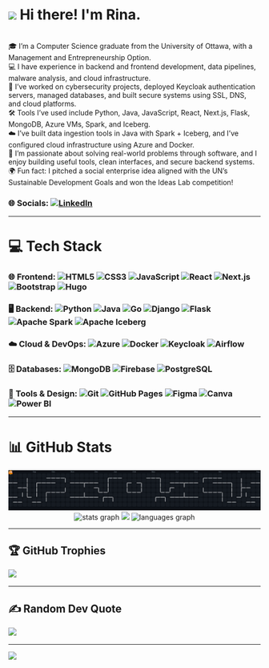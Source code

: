 # <img height="50" src="https://media.tenor.com/itjFesV8_RUAAAAi/soulja-boy-pepe.gif"  /> Hi there! I'm Rina.

<br>
🎓 I’m a Computer Science graduate from the University of Ottawa, with a Management and Entrepreneurship Option.<br>
💻 I have experience in backend and frontend development, data pipelines, malware analysis, and cloud infrastructure.<br>
🔐 I’ve worked on cybersecurity projects, deployed Keycloak authentication servers, managed databases, and built secure systems using SSL, DNS, and cloud platforms.<br>
🛠️ Tools I’ve used include Python, Java, JavaScript, React, Next.js, Flask, MongoDB, Azure VMs, Spark, and Iceberg.<br>
☁️ I’ve built data ingestion tools in Java with Spark + Iceberg, and I’ve configured cloud infrastructure using Azure and Docker.<br>
🎯 I’m passionate about solving real-world problems through software, and I enjoy building useful tools, clean interfaces, and secure backend systems.<br>
🌍 Fun fact: I pitched a social enterprise idea aligned with the UN’s Sustainable Development Goals and won the Ideas Lab competition!

### 🌐 Socials: [![LinkedIn](https://img.shields.io/badge/LinkedIn-%230077B5.svg?logo=linkedin&logoColor=white)](https://www.linkedin.com/in/rina-osman/) 

---

# 💻 Tech Stack

### 🌐 Frontend: ![HTML5](https://img.shields.io/badge/html5-%23E34F26.svg?style=for-the-badge&logo=html5&logoColor=white) ![CSS3](https://img.shields.io/badge/css3-%231572B6.svg?style=for-the-badge&logo=css3&logoColor=white) ![JavaScript](https://img.shields.io/badge/javascript-%23323330.svg?style=for-the-badge&logo=javascript&logoColor=%23F7DF1E) ![React](https://img.shields.io/badge/react-%2320232a.svg?style=for-the-badge&logo=react&logoColor=%2361DAFB) ![Next.js](https://img.shields.io/badge/next.js-000000?style=for-the-badge&logo=next.js&logoColor=white) ![Bootstrap](https://img.shields.io/badge/bootstrap-%238511FA.svg?style=for-the-badge&logo=bootstrap&logoColor=white) ![Hugo](https://img.shields.io/badge/Hugo-black.svg?style=for-the-badge&logo=Hugo)

### 🖥️ Backend: ![Python](https://img.shields.io/badge/python-3670A0?style=for-the-badge&logo=python&logoColor=ffdd54) ![Java](https://img.shields.io/badge/java-%23ED8B00.svg?style=for-the-badge&logo=openjdk&logoColor=white) ![Go](https://img.shields.io/badge/go-%2300ADD8.svg?style=for-the-badge&logo=go&logoColor=white) ![Django](https://img.shields.io/badge/django-%23092E20.svg?style=for-the-badge&logo=django&logoColor=white) ![Flask](https://img.shields.io/badge/flask-000000?style=for-the-badge&logo=flask&logoColor=white) ![Apache Spark](https://img.shields.io/badge/spark-E25A1C?style=for-the-badge&logo=apachespark&logoColor=white) ![Apache Iceberg](https://img.shields.io/badge/iceberg-4285F4?style=for-the-badge&logo=apacherocketmq&logoColor=white)

### ☁️ Cloud & DevOps: ![Azure](https://img.shields.io/badge/azure-0089D6.svg?style=for-the-badge&logo=microsoftazure&logoColor=white) ![Docker](https://img.shields.io/badge/docker-%230db7ed.svg?style=for-the-badge&logo=docker&logoColor=white) ![Keycloak](https://img.shields.io/badge/keycloak-%23327ab7.svg?style=for-the-badge&logo=keycloak&logoColor=white) ![Airflow](https://img.shields.io/badge/airflow-%23232F3E.svg?style=for-the-badge&logo=apacheairflow&logoColor=white)

### 🗄️ Databases: ![MongoDB](https://img.shields.io/badge/MongoDB-%234ea94b.svg?style=for-the-badge&logo=mongodb&logoColor=white) ![Firebase](https://img.shields.io/badge/firebase-%23039BE5.svg?style=for-the-badge&logo=firebase) ![PostgreSQL](https://img.shields.io/badge/postgresql-%23336791.svg?style=for-the-badge&logo=postgresql&logoColor=white)

### 🧰 Tools & Design: ![Git](https://img.shields.io/badge/git-%23F05033.svg?style=for-the-badge&logo=git&logoColor=white) ![GitHub Pages](https://img.shields.io/badge/github%20pages-121013?style=for-the-badge&logo=github&logoColor=white) ![Figma](https://img.shields.io/badge/figma-%23F24E1E.svg?style=for-the-badge&logo=figma&logoColor=white) ![Canva](https://img.shields.io/badge/Canva-%2300C4CC.svg?style=for-the-badge&logo=Canva&logoColor=white) ![Power BI](https://img.shields.io/badge/power_bi-F2C811?style=for-the-badge&logo=powerbi&logoColor=black)

---

# 📊 GitHub Stats

<picture>
  <img alt="pacman contribution graph" src="https://raw.githubusercontent.com/rinaxosman/rinaxosman/main/pacman-contributions.svg">
</picture>

<div align="center">
  <img src="https://github-readme-stats.vercel.app/api?username=rinaxosman&hide_title=false&hide_rank=false&show_icons=true&include_all_commits=true&count_private=true&disable_animations=false&theme=dracula&locale=en&hide_border=true" height="200" alt="stats graph"  />
  <img src="https://github-readme-streak-stats.herokuapp.com/?user=rinaxosman&theme=dracula&hide_border=true"/>
  <img src="https://github-readme-stats.vercel.app/api/top-langs?username=rinaxosman&locale=en&hide_title=false&layout=compact&langs_count=5&theme=dracula&hide_border=true" height="200" alt="languages graph"  />
</div>

---

## 🏆 GitHub Trophies

![](https://github-profile-trophy.vercel.app/?username=rinaxosman&theme=dracula&no-frame=true&no-bg=false&margin-w=4)


---

## ✍️ Random Dev Quote
![](https://quotes-github-readme.vercel.app/api?type=horizontal&theme=dracula)

---

[![](https://visitcount.itsvg.in/api?id=rinaxosman&icon=1&color=9)](https://visitcount.itsvg.in)
